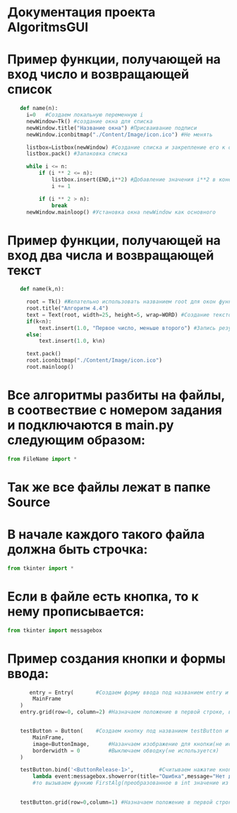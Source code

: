 # Документация проекта AlgoritmsGUI

# Пример функции, получающей на вход число и возвращающей список
```python
    def name(n):
      i=0   #Создаем локальную переменную i
      newWindow=Tk() #создание окна для списка
      newWindow.title("Название окна") #Присваивание подписи
      newWindow.iconbitmap("./Content/Image/icon.ico") #Не менять

      listbox=Listbox(newWindow) #Создание списка и закрепление его к окну newWindow
      listbox.pack() #Запаковка списка

      while i <= n:
          if (i ** 2 <= n):
              listbox.insert(END,i**2) #Добавление значения i**2 в конец списка
              i += 1

          if (i ** 2 > n):
              break
      newWindow.mainloop() #Установка окна newWindow как основного

```
# Пример функции, получающей на вход два числа и возвращающей текст
```python    
    def name(k,n):

      root = Tk() #Желательно использовать названием root для окон функции
      root.title("Алгоритм 4.4")
      text = Text(root, width=25, height=5, wrap=WORD) #Создание текстового блока, в окне root
      if(k<n):
          text.insert(1.0, "Первое число, меньше второго") #Запись результата в текстовый блок, на позицию первого символа
      else:
          text.insert(1.0, k%n)

      text.pack()
      root.iconbitmap("./Content/Image/icon.ico")
      root.mainloop()
``` 
 
# Все алгоритмы разбиты на файлы, в соотвествие с номером задания и подключаются в main.py следующим образом:
```python    
from FileName import *
```
# Так же все файлы лежат в папке Source
# В начале каждого такого файла должна быть строчка:
```python  
from tkinter import *
```
# Если в файле есть кнопка, то к нему прописывается:
```python
from tkinter import messagebox
```

# Пример создания кнопки и формы ввода:
```python   
       entry = Entry(       #Создаем форму ввода под названием entry и крепим к окну MainFrame(основное окно)
        MainFrame
    )
    entry.grid(row=0, column=2) #Назначаем положение в первой строке, втором столбце


    testButton = Button(    #Создаем кнопку под названием testButton и крепим к окну MainFrame(основное окно)
        MainFrame,
        image=ButtonImage,      #Назанчаем изображение для кнопки(не используется, в место этого, пишется text="Название кнопки")
        borderwidth = 0         #Выключаем обводку(не используется)
    )

    testButton.bind('<ButtonRelease-1>',        #Считываем нажатие кнопки testButton
        lambda event:messagebox.showerror(title="Ошибка",message="Нет данных") if not len(entry.get()) else  FirstAlg(int(entry.get())))   #Проверяем длинну entry и если она не 0,
        #то вызываем функию FirstAlg(преобразованное в int значение из поля ввода entry)
      

    testButton.grid(row=0,column=1) #Назначаем положение в первой строке, первом столбце
```
